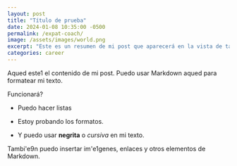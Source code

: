 ```yaml
---
layout: post
title: "Título de prueba"
date: 2024-01-08 10:35:00 -0500
permalink: /expat-coach/
image: /assets/images/world.png
excerpt: "Este es un resumen de mi post que aparecerá en la vista de tarjetas."
categories: career
---
```



Aqued este1 el contenido de mi post. Puedo usar Markdown aqued para formatear mi texto.  

Funcionará?

- Puedo hacer listas
- Estoy probando los formatos.

- Y puedo usar **negrita** o *cursiva* en mi texto.<br>

Tambi\'e9n puedo insertar im\'e1genes, enlaces y otros elementos de Markdown.
